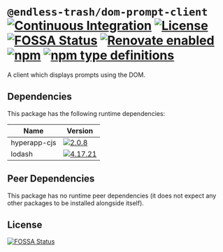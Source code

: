 # `@endless-trash/dom-prompt-client` [![Continuous Integration](https://github.com/jameswilddev/endless-trash/workflows/Continuous%20Integration/badge.svg)](https://github.com/jameswilddev/endless-trash/actions) [![License](https://img.shields.io/github/license/jameswilddev/endless-trash.svg)](https://github.com/jameswilddev/endless-trash/blob/master/license) [![FOSSA Status](https://app.fossa.io/api/projects/git%2Bgithub.com%2Fjameswilddev%2Fendless-trash.svg?type=shield)](https://app.fossa.io/projects/git%2Bgithub.com%2Fjameswilddev%2Fendless-trash?ref=badge_shield) [![Renovate enabled](https://img.shields.io/badge/renovate-enabled-brightgreen.svg)](https://renovatebot.com/) [![npm](https://img.shields.io/npm/v/@endless-trash/dom-prompt-client.svg)](https://www.npmjs.com/package/@endless-trash/dom-prompt-client) [![npm type definitions](https://img.shields.io/npm/types/@endless-trash/dom-prompt-client.svg)](https://www.npmjs.com/package/@endless-trash/dom-prompt-client)

A client which displays prompts using the DOM.

## Dependencies

This package has the following runtime dependencies:

Name         | Version                                                                                              
------------ | -----------------------------------------------------------------------------------------------------
hyperapp-cjs | [![2.0.8](https://img.shields.io/npm/v/hyperapp-cjs.svg)](https://www.npmjs.com/package/hyperapp-cjs)
lodash       | [![4.17.21](https://img.shields.io/npm/v/lodash.svg)](https://www.npmjs.com/package/lodash)          

## Peer Dependencies

This package has no runtime peer dependencies (it does not expect any other packages to be installed alongside itself).

## License

[![FOSSA Status](https://app.fossa.io/api/projects/git%2Bgithub.com%2Fjameswilddev%2Fendless-trash.svg?type=large)](https://app.fossa.io/projects/git%2Bgithub.com%2Fjameswilddev%2Fendless-trash?ref=badge_large)
